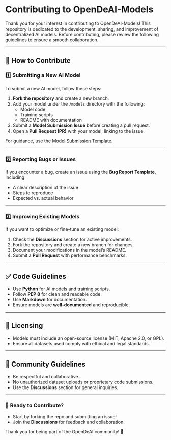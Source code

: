 # Contributing to OpenDeAI-Models  

Thank you for your interest in contributing to OpenDeAI-Models! This repository is dedicated to the development, sharing, and improvement of decentralized AI models. Before contributing, please review the following guidelines to ensure a smooth collaboration.  

---

## 📌 **How to Contribute**  

### 1️⃣ Submitting a New AI Model  
To submit a new AI model, follow these steps:  
1. **Fork the repository** and create a new branch.  
2. Add your model under the `/models` directory with the following:  
   - Model code  
   - Training scripts  
   - README with documentation  
3. Submit a **Model Submission Issue** before creating a pull request.  
4. Open a **Pull Request (PR)** with your model, linking to the issue.

For guidance, use the [Model Submission Template](./ISSUE_TEMPLATE.md).  

---

### 2️⃣ Reporting Bugs or Issues  
If you encounter a bug, create an issue using the **Bug Report Template**, including:  
- A clear description of the issue  
- Steps to reproduce  
- Expected vs. actual behavior  

---

### 3️⃣ Improving Existing Models  
If you want to optimize or fine-tune an existing model:  
1. Check the **Discussions** section for active improvements.  
2. Fork the repository and create a new branch for changes.  
3. Document your modifications in the model’s README.  
4. Submit a **Pull Request** with performance benchmarks.

---

## ✅ **Code Guidelines**  
- Use **Python** for AI models and training scripts.  
- Follow **PEP 8** for clean and readable code.  
- Use **Markdown** for documentation.  
- Ensure models are **well-documented** and reproducible.  

---

## 📜 **Licensing**  
- Models must include an open-source license (MIT, Apache 2.0, or GPL).  
- Ensure all datasets used comply with ethical and legal standards.  

---

## 🤝 **Community Guidelines**  
- Be respectful and collaborative.  
- No unauthorized dataset uploads or proprietary code submissions.  
- Use the **Discussions** section for general inquiries.  

---

### 🚀 **Ready to Contribute?**  
- Start by forking the repo and submitting an issue!  
- Join the **Discussions** for feedback and collaboration.  

Thank you for being part of the OpenDeAI community! 🙌  
